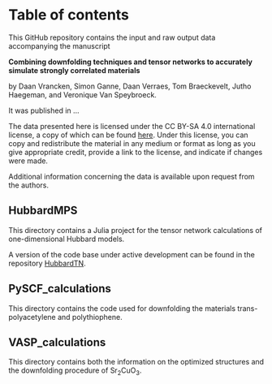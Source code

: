 # Table of contents
This GitHub repository contains the input and raw output data accompanying the manuscript

**Combining downfolding techniques and tensor networks to accurately simulate strongly correlated materials**

by Daan Vrancken, Simon Ganne, Daan Verraes, Tom Braeckevelt, Jutho Haegeman, and Veronique Van Speybroeck.

It was published in ...

The data presented here is licensed under the CC BY-SA 4.0 international license, a copy of which can be found [here](https://creativecommons.org/licenses/by-sa/4.0/). Under this license, you can copy and redistribute the material in any medium or format as long as you give appropriate credit, provide a link to the license, and indicate if changes were made.

Additional information concerning the data is available upon request from the authors.

## HubbardMPS
This directory contains a Julia project for the tensor network calculations of one-dimensional Hubbard models.

A version of the code base under active development can be found in the repository [HubbardTN](https://github.com/DaanVrancken/HubbardTN).

## PySCF_calculations
This directory contains the code used for downfolding the materials trans-polyacetylene and polythiophene.

## VASP_calculations
This directory contains both the information on the optimized structures and the downfolding procedure of Sr<sub>2</sub>CuO<sub>3</sub>.
